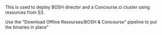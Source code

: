 This is used to deploy BOSH director and a Concourse.ci cluster using resources from S3.

Use the "Download Offline Resourses/BOSH & Concourse" pipeline to put the binaries in place"
